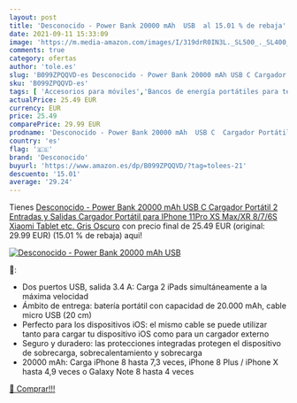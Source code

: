```yaml
---
layout: post
title: 'Desconocido - Power Bank 20000 mAh  USB  al 15.01 % de rebaja'
date: 2021-09-11 15:33:09
image: 'https://m.media-amazon.com/images/I/319drR0IN3L._SL500_._SL400_.jpg'
comments: true
category: ofertas
author: 'tole.es'
slug: 'B099ZPQQVD-es Desconocido - Power Bank 20000 mAh USB C Cargador Portátil...'
sku: 'B099ZPQQVD-es'
tags: [ 'Accesorios para móviles','Bancos de energía portátiles para teléfonos móviles','Cargadores para móviles','Comunicación móvil y accesorios','Electrónica','desconocido','iphone', ]
actualPrice: 25.49 EUR
currency: EUR
price: 25.49
comparePrice: 29.99 EUR
prodname: 'Desconocido - Power Bank 20000 mAh  USB C  Cargador Portátil  2 Entradas y Salidas  Cargador Portátil para IPhone 11Pro  XS Max/XR  8/7/6S  Xiaomi  Tablet  etc.  Gris Oscuro'
country: 'es'
flag: '🇪🇸'
brand: 'Desconocido'
buyurl: 'https://www.amazon.es/dp/B099ZPQQVD/?tag=tolees-21'
descuento: '15.01'
average: '29.24'
---
```


Tienes [Desconocido - Power Bank 20000 mAh  USB C  Cargador Portátil  2 Entradas y Salidas  Cargador Portátil para IPhone 11Pro  XS Max/XR  8/7/6S  Xiaomi  Tablet  etc.  Gris Oscuro](https://www.amazon.es/dp/B099ZPQQVD/?tag=tolees-21) con precio final de  25.49 EUR (original: 29.99 EUR) (15.01 %  de rebaja) aqui!

[![Desconocido - Power Bank 20000 mAh  USB ](https://m.media-amazon.com/images/I/319drR0IN3L._SL500_._SL400_.jpg)](https://www.amazon.es/dp/B099ZPQQVD/?tag=tolees-21)

🔎:

- Dos puertos USB, salida 3.4 A: Carga 2 iPads simultáneamente a la máxima velocidad
- Ámbito de entrega: batería portátil con capacidad de 20.000 mAh, cable micro USB (20 cm)
- Perfecto para los dispositivos iOS: el mismo cable se puede utilizar tanto para cargar tu dispositivo iOS como para un cargador externo
- Seguro y duradero: las protecciones integradas protegen el dispositivo de sobrecarga, sobrecalentamiento y sobrecarga
- 20000 mAh: Carga iPhone 8 hasta 7,3 veces, iPhone 8 Plus / iPhone X hasta 4,9 veces o Galaxy Note 8 hasta 4 veces

[🛒 Comprar!!!](https://www.amazon.es/dp/B099ZPQQVD/?tag=tolees-21)

